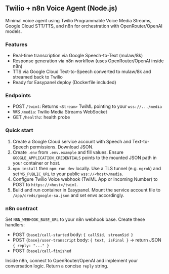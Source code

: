 ## Twilio + n8n Voice Agent (Node.js)

Minimal voice agent using Twilio Programmable Voice Media Streams, Google Cloud STT/TTS, and n8n for orchestration with OpenRouter/OpenAI models.

### Features
- Real-time transcription via Google Speech-to-Text (mulaw/8k)
- Response generation via n8n workflow (uses OpenRouter/OpenAI inside n8n)
- TTS via Google Cloud Text-to-Speech converted to mulaw/8k and streamed back to Twilio
- Ready for Easypanel deploy (Dockerfile included)

### Endpoints
- POST `/twiml`: Returns `<Stream>` TwiML pointing to your `wss://.../media`
- WS `/media`: Twilio Media Streams WebSocket
- GET `/healthz`: health probe

### Quick start
1. Create a Google Cloud service account with Speech and Text-to-Speech permissions. Download JSON.
2. Create `.env` from `.env.example` and fill values. Ensure `GOOGLE_APPLICATION_CREDENTIALS` points to the mounted JSON path in your container or host.
3. `npm install` then `npm run dev` locally. Use a TLS tunnel (e.g. `ngrok`) and set `WS_PUBLIC_URL` to your public `wss://<host>/media`.
4. Configure Twilio Voice webhook (TwiML App or Incoming Number) to POST to `https://<host>/twiml`.
5. Build and run container in Easypanel. Mount the service account file to `/app/creds/google-sa.json` and set envs accordingly.

### n8n contract
Set `N8N_WEBHOOK_BASE_URL` to your n8n webhook base. Create these handlers:
- POST `{base}/call-started` body: `{ callSid, streamSid }`
- POST `{base}/user-transcript` body: `{ text, isFinal }` → return JSON `{ reply: "..." }`
- POST `{base}/call-finished`

Inside n8n, connect to OpenRouter/OpenAI and implement your conversation logic. Return a concise `reply` string.
